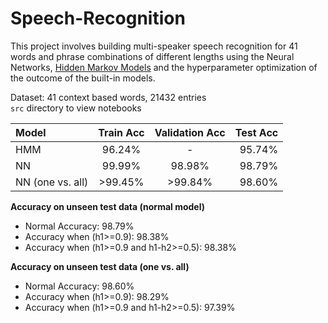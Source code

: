 # Speech-Recognition

This project involves building multi-speaker speech recognition for 41 words and phrase combinations of different lengths using the Neural Networks, [Hidden Markov Models](https://mi.eng.cam.ac.uk/~mjfg/mjfg_NOW.pdf) and the hyperparameter optimization of the outcome of the built-in models.


Dataset: 41 context based words, 21432 entries<br/>
`src` directory to view notebooks


| Model | Train Acc | Validation Acc | Test Acc |
| :--- | :---: | :---: | ---: |     
| HMM   | 96.24% | - | 95.74% |
| NN | 99.99% | 98.98% | 98.79% |
| NN (one vs. all) | >99.45% | >99.84% | 98.60% |

**Accuracy on unseen test data (normal model)**
* Normal Accuracy: 98.79%
* Accuracy when (h1>=0.9): 98.38%
* Accuracy when (h1>=0.9 and h1-h2>=0.5): 98.38%

**Accuracy on unseen test data (one vs. all)**
* Normal Accuracy: 98.60%
* Accuracy when (h1>=0.9): 98.29%
* Accuracy when (h1>=0.9 and h1-h2>=0.5): 97.39%
